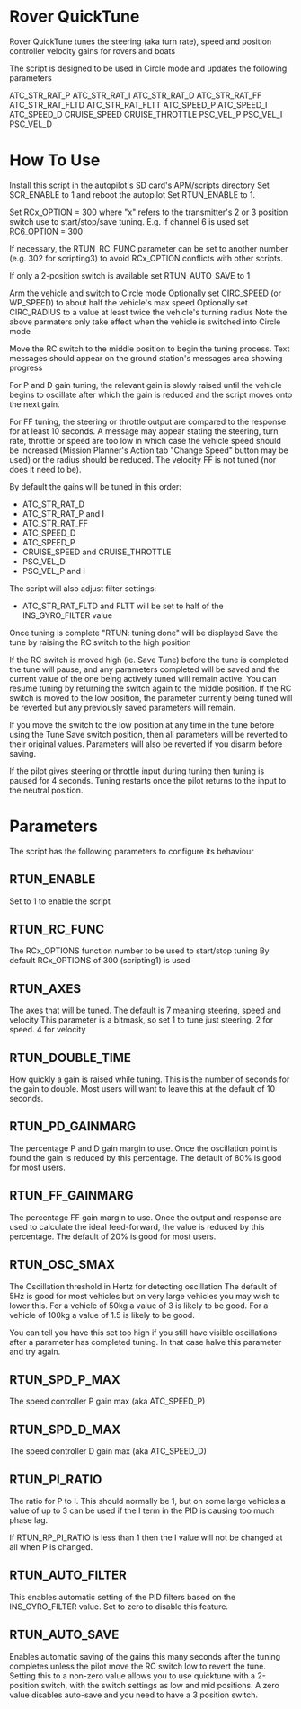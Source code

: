 # Rover QuickTune

Rover QuickTune tunes the steering (aka turn rate), speed and position controller velocity gains for rovers and boats

The script is designed to be used in Circle mode and updates the following parameters

ATC_STR_RAT_P
ATC_STR_RAT_I
ATC_STR_RAT_D
ATC_STR_RAT_FF
ATC_STR_RAT_FLTD
ATC_STR_RAT_FLTT
ATC_SPEED_P
ATC_SPEED_I
ATC_SPEED_D
CRUISE_SPEED
CRUISE_THROTTLE
PSC_VEL_P
PSC_VEL_I
PSC_VEL_D

# How To Use
Install this script in the autopilot's SD card's APM/scripts directory
Set SCR_ENABLE to 1 and reboot the autopilot
Set RTUN_ENABLE to 1.

Set RCx_OPTION = 300 where "x" refers to the transmitter's 2 or 3 position switch
use to start/stop/save tuning.  E.g. if channel 6 is used set RC6_OPTION = 300

If necessary, the RTUN_RC_FUNC parameter can be set to another number (e.g. 302 for scripting3)
to avoid RCx_OPTION conflicts with other scripts.

If only a 2-position switch is available set RTUN_AUTO_SAVE to 1

Arm the vehicle and switch to Circle mode
Optionally set CIRC_SPEED (or WP_SPEED) to about half the vehicle's max speed
Optionally set CIRC_RADIUS to a value at least twice the vehicle's turning radius
Note the above parmaters only take effect when the vehicle is switched into Circle mode

Move the RC switch to the middle position to begin the tuning process.
Text messages should appear on the ground station's messages area showing progress

For P and D gain tuning, the relevant gain is slowly raised until the vehicle begins to oscillate after which the gain is reduced and the script moves onto the next gain.

For FF tuning, the steering or throttle output are compared to the response for at least 10 seconds.
A message may appear stating the steering, turn rate, throttle or speed are too low in which case
the vehicle speed should be increased (Mission Planner's Action tab "Change Speed" button may be used)
or the radius should be reduced.  The velocity FF is not tuned (nor does it need to be).

By default the gains will be tuned in this order:

 - ATC_STR_RAT_D
 - ATC_STR_RAT_P and I
 - ATC_STR_RAT_FF
 - ATC_SPEED_D
 - ATC_SPEED_P
 - CRUISE_SPEED and CRUISE_THROTTLE
 - PSC_VEL_D
 - PSC_VEL_P and I

The script will also adjust filter settings:

 - ATC_STR_RAT_FLTD and FLTT will be set to half of the INS_GYRO_FILTER value

Once tuning is complete "RTUN: tuning done" will be displayed
Save the tune by raising the RC switch to the high position

If the RC switch is moved high (ie. Save Tune) before the tune is completed the tune will pause, and any parameters completed will be saved and the current value of the one being actively tuned will remain active. You can resume tuning by returning the switch again to the middle position.  If the RC switch is moved to the low position, the parameter currently being tuned will be reverted but any previously saved parameters will remain.

If you move the switch to the low position at any time in the tune before using the Tune Save switch position, then all parameters will be reverted to their original values. Parameters will also be reverted if you disarm before saving.

If the pilot gives steering or throttle input during tuning then tuning is paused for 4 seconds.  Tuning restarts once the pilot returns to the input to the neutral position.

# Parameters

The script has the following parameters to configure its behaviour

## RTUN_ENABLE

Set to 1 to enable the script

## RTUN_RC_FUNC

The RCx_OPTIONS function number to be used to start/stop tuning
By default RCx_OPTIONS of 300 (scripting1) is used

## RTUN_AXES

The axes that will be tuned. The default is 7 meaning steering, speed and velocity
This parameter is a bitmask, so set 1 to tune just steering.  2 for speed. 4 for velocity

## RTUN_DOUBLE_TIME

How quickly a gain is raised while tuning. This is the number of seconds
for the gain to double. Most users will want to leave this at the default of 10 seconds.

## RTUN_PD_GAINMARG

The percentage P and D gain margin to use. Once the oscillation point is found
the gain is reduced by this percentage. The default of 80% is good for most users.

## RTUN_FF_GAINMARG

The percentage FF gain margin to use. Once the output and response are used to calculate
the ideal feed-forward, the value is reduced by this percentage. The default of 20% is good for most users.

## RTUN_OSC_SMAX

The Oscillation threshold in Hertz for detecting oscillation
The default of 5Hz is good for most vehicles  but on very large vehicles
you may wish to lower this. For a vehicle of 50kg a value of 3 is likely to be good.
For a vehicle of 100kg a value of 1.5 is likely to be good.

You can tell you have this set too high if you still have visible
oscillations after a parameter has completed tuning. In that case
halve this parameter and try again.

## RTUN_SPD_P_MAX

The speed controller P gain max (aka ATC_SPEED_P)

## RTUN_SPD_D_MAX

The speed controller D gain max (aka ATC_SPEED_D)

## RTUN_PI_RATIO

The ratio for P to I. This should normally be 1, but on some large vehicles a value of up to 3 can be
used if the I term in the PID is causing too much phase lag.

If RTUN_RP_PI_RATIO is less than 1 then the I value will not be
changed at all when P is changed.

## RTUN_AUTO_FILTER

This enables automatic setting of the PID filters based on the
INS_GYRO_FILTER value. Set to zero to disable this feature.

## RTUN_AUTO_SAVE

Enables automatic saving of the gains this many seconds after the tuning
completes unless the pilot move the RC switch low to revert the tune.
Setting this to a non-zero value allows you to use quicktune with a 2-position
switch, with the switch settings as low and mid positions. A zero
value disables auto-save and you need to have a 3 position switch.
